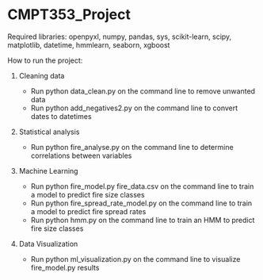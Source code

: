 # CMPT353_Project

Required libraries:
openpyxl, numpy, pandas, sys, scikit-learn, scipy, matplotlib, datetime, hmmlearn, seaborn, xgboost

How to run the project:
1. Cleaning data
	- Run python data_clean.py on the command line to remove unwanted data
	- Run python add_negatives2.py on the command line to convert dates to datetimes

2. Statistical analysis
	- Run python fire_analyse.py on the command line to determine correlations between variables

3. Machine Learning
	- Run python fire_model.py fire_data.csv on the command line to train a model to predict fire size classes
	- Run python fire_spread_rate_model.py on the command line to train a model to predict fire spread rates
	- Run python hmm.py on the command line to train an HMM to predict fire size classes

4. Data Visualization
	- Run python ml_visualization.py on the command line to visualize fire_model.py results